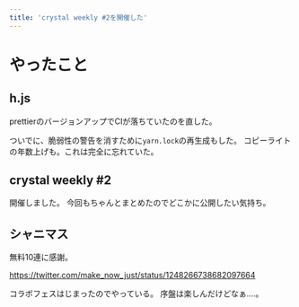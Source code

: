 ```yaml
---
title: 'crystal weekly #2を開催した'
---
```


# やったこと

## h.js

prettierのバージョンアップでCIが落ちていたのを直した。

ついでに、脆弱性の警告を消すために`yarn.lock`の再生成もした。
コピーライトの年数上げも。これは完全に忘れていた。

## crystal weekly #2

開催しました。
今回もちゃんとまとめたのでどこかに公開したい気持ち。

## シャニマス

無料10連に感謝。

<https://twitter.com/make_now_just/status/1248266738682097664>

コラボフェスはじまったのでやっている。
序盤は楽しんだけどなぁ‥‥。
